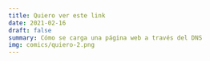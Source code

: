 ```yaml
---
title: Quiero ver este link
date: 2021-02-16
draft: false
summary: Cómo se carga una página web a través del DNS
img: comics/quiero-2.png
---
```

